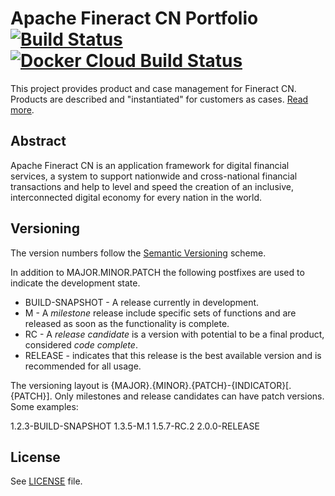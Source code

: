 # Apache Fineract CN Portfolio [![Build Status](https://api.travis-ci.com/apache/fineract-cn-portfolio.svg?branch=0.1.x)](https://travis-ci.com/apache/fineract-cn-portfolio) [![Docker Cloud Build Status](https://img.shields.io/docker/cloud/build/apache/fineract-cn-portfolio)](https://hub.docker.com/r/apache/fineract-cn-portfolio/builds)

This project provides product and case management for Fineract CN.  Products are described and "instantiated"
for customers as cases.
[Read more](https://cwiki.apache.org/confluence/display/FINERACT/Fineract+CN+Project+Structure#FineractCNProjectStructure-portfolio).


## Abstract
Apache Fineract CN is an application framework for digital financial services, a system to support nationwide and cross-national financial transactions and help to level and speed the creation of an inclusive, interconnected digital economy for every nation in the world.

## Versioning
The version numbers follow the [Semantic Versioning](http://semver.org/) scheme.

In addition to MAJOR.MINOR.PATCH the following postfixes are used to indicate the development state.

* BUILD-SNAPSHOT - A release currently in development.
* M - A _milestone_ release include specific sets of functions and are released as soon as the functionality is complete.
* RC - A _release candidate_ is a version with potential to be a final product, considered _code complete_.
* RELEASE - indicates that this release is the best available version and is recommended for all usage.

The versioning layout is {MAJOR}.{MINOR}.{PATCH}-{INDICATOR}[.{PATCH}]. Only milestones and release candidates can  have patch versions. Some examples:

1.2.3-BUILD-SNAPSHOT
1.3.5-M.1
1.5.7-RC.2
2.0.0-RELEASE

## License
See [LICENSE](LICENSE) file.
